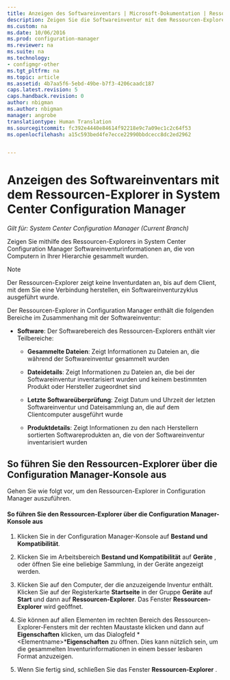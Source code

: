 ```yaml
---
title: Anzeigen des Softwareinventars | Microsoft-Dokumentation | Ressourcen-Explorer
description: Zeigen Sie die Softwareinventur mit dem Ressourcen-Explorer in System Center Configuration Manager an.
ms.custom: na
ms.date: 10/06/2016
ms.prod: configuration-manager
ms.reviewer: na
ms.suite: na
ms.technology:
- configmgr-other
ms.tgt_pltfrm: na
ms.topic: article
ms.assetid: 4b7aa5f6-5ebd-49be-b7f3-4206caadc187
caps.latest.revision: 5
caps.handback.revision: 0
author: nbigman
ms.author: nbigman
manager: angrobe
translationtype: Human Translation
ms.sourcegitcommit: fc392e4440e84614f92218e9c7a09ec1c2c64f53
ms.openlocfilehash: a15c593bed4fe7ecce22990bbdcecc8dc2ed2962


---
```

# <a name="how-to-use-resource-explorer-to-view-software-inventory-in-system-center-configuration-manager"></a>Anzeigen des Softwareinventars mit dem Ressourcen-Explorer in System Center Configuration Manager

*Gilt für: System Center Configuration Manager (Current Branch)*

Zeigen Sie mithilfe des Ressourcen-Explorers in System Center Configuration Manager Softwareinventurinformationen an, die von Computern in Ihrer Hierarchie gesammelt wurden.  

> [!NOTE]  
>  Der Ressourcen-Explorer zeigt keine Inventurdaten an, bis auf dem Client, mit dem Sie eine Verbindung herstellen, ein Softwareinventurzyklus ausgeführt wurde.  

 Der Ressourcen-Explorer in Configuration Manager enthält die folgenden Bereiche im Zusammenhang mit der Softwareinventur:  

-   **Software**: Der Softwarebereich des Ressourcen-Explorers enthält vier Teilbereiche:  

    -   **Gesammelte Dateien**: Zeigt Informationen zu Dateien an, die während der Softwareinventur gesammelt wurden  

    -   **Dateidetails**: Zeigt Informationen zu Dateien an, die bei der Softwareinventur inventarisiert wurden und keinem bestimmten Produkt oder Hersteller zugeordnet sind  

    -   **Letzte Softwareüberprüfung**: Zeigt Datum und Uhrzeit der letzten Softwareinventur und Dateisammlung an, die auf dem Clientcomputer ausgeführt wurde  

    -   **Produktdetails**: Zeigt Informationen zu den nach Herstellern sortierten Softwareprodukten an, die von der Softwareinventur inventarisiert wurden  

## <a name="to-run-resource-explorer-from-the-configuration-manager-console"></a>So führen Sie den Ressourcen-Explorer über die Configuration Manager-Konsole aus  
 Gehen Sie wie folgt vor, um den Ressourcen-Explorer in Configuration Manager auszuführen.  

#### <a name="to-run-resource-explorer-from-the-configuration-manager-console"></a>So führen Sie den Ressourcen-Explorer über die Configuration Manager-Konsole aus  

1.  Klicken Sie in der Configuration Manager-Konsole auf **Bestand und Kompatibilität**.  

2.  Klicken Sie im Arbeitsbereich **Bestand und Kompatibilität** auf **Geräte** , oder öffnen Sie eine beliebige Sammlung, in der Geräte angezeigt werden.  

3.  Klicken Sie auf den Computer, der die anzuzeigende Inventur enthält. Klicken Sie auf der Registerkarte **Startseite** in der Gruppe **Geräte** auf **Start** und dann auf **Ressourcen-Explorer**. Das Fenster **Ressourcen-Explorer** wird geöffnet.  

4.  Sie können auf allen Elementen im rechten Bereich des Ressourcen-Explorer-Fensters mit der rechten Maustaste klicken und dann auf **Eigenschaften** klicken, um das Dialogfeld *<Elementname\>***Eigenschaften** zu öffnen. Dies kann nützlich sein, um die gesammelten Inventurinformationen in einem besser lesbaren Format anzuzeigen.  

5.  Wenn Sie fertig sind, schließen Sie das Fenster **Ressourcen-Explorer** .  



<!--HONumber=Dec16_HO3-->


